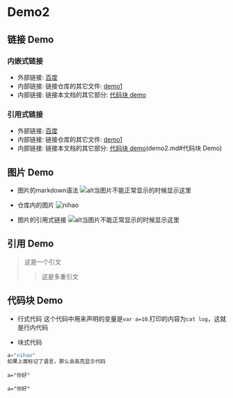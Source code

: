 # Demo2

## 链接 Demo
### 内嵌式链接
- 外部链接: [百度](http://www.baidu.com)
- 内部链接: 链接仓库的其它文件: [demo1](demo1.md)
- 内部链接: 链接本文档的其它部分: [代码块 demo](demo2.md#代码块-Demo)
### 引用式链接
- 外部链接: [百度][baidu]
- 内部链接: 链接仓库的其它文件: [demo1]
- 内部链接: 链接本文档的其它部分: [代码块 demo](demo2.md#代码块 Demo)

## 图片 Demo

- 图片的markdown语法
![alt当图片不能正常显示的时候显示这里](https://www.baidu.com/img/superlogo_c4d7df0a003d3db9b65e9ef0fe6da1ec.png?qua=high&where=super "放在图片上显示的内容")

- 仓库内的图片
![nihao](test.jpg "nihao")

- 图片的引用式链接
![alt当图片不能正常显示的时候显示这里][百度log]

## 引用 Demo

> 这是一个引文
>> 这是多重引文

## 代码块 Demo

- 行式代码
这个代码中用来声明的变量是`var a=10`.打印的内容为`cat log`，这就是行内代码

- 块式代码
```javascript
a="nihao"
如果上面标记了语言，那么会高亮显示代码
```

```
a="你好"
```

    a="你好"


<!--- 下面是本文档中用到的链接 --->
[百度]: http://www.baidu.com
[baidu]: http://www.baidu.com
[demo1]: demo1.md
[代码块 demo]: demo2.md#代码块-Demo
[百度log]: https://www.baidu.com/img/superlogo_c4d7df0a003d3db9b65e9ef0fe6da1ec.png?qua=high&where=super
